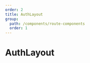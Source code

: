 ```yaml
---
order: 2
title: AuthLayout
group:
  path: /components/route-components
  order: 1
---
```


# AuthLayout
